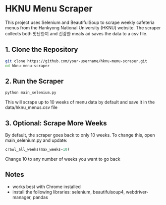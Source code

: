 # HKNU Menu Scraper 
This project uses Selenium and BeautifulSoup to scrape weekly cafeteria menus from the Hankyong National University (HKNU) website. The scraper collects both 맛난한끼 and 건강한 meals ad saves the data to a csv file.

## 1. Clone the Repository 
```bash
git clone https://github.com/your-username/hknu-menu-scraper.git
cd hknu-menu-scraper
```

## 2. Run the Scraper
```bash
python main_selenium.py
```
This will scrape up to 10 weeks of menu data by default and save it in the data/hknu_menus.csv file

## 3. Optional: Scrape More Weeks
By default, the scraper goes back to only 10 weeks.
To change this, open main_selenium.py and update:
```python
crawl_all_weeks(max_weeks=10)
```
Change 10 to any number of weeks you want to go back

## Notes
* works best with Chrome installed
* install the following libraries: selenium, beautifulsoup4, webdriver-manager, pandas
